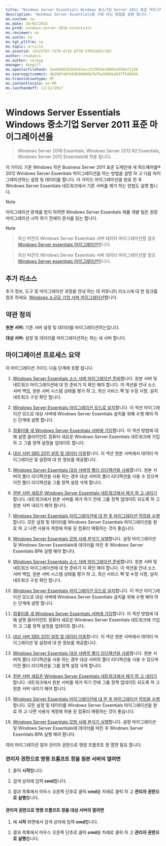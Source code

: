 ```yaml
---
title: "Windows Server Essentials Windows 중소기업 Server 2011 표준 마이그레이션을"
description: "Windows Server Essentials을 사용 하는 방법을 설명 합니다."
ms.custom: na
ms.date: 10/03/2016
ms.prod: windows-server-2016-essentials
ms.reviewer: na
ms.suite: na
ms.tgt_pltfrm: na
ms.topic: article
ms.assetid: c8325f87-fd79-471b-bf70-3f052692c383
author: nnamuhcs
ms.author: coreyp
manager: dongill
ms.openlocfilehash: 5ee0dd816354cb5acc31305de39062e558af1146
ms.sourcegitcommit: db290fa07e9d50686667bfba3969e20377548504
ms.translationtype: MT
ms.contentlocale: ko-KR
ms.lasthandoff: 12/12/2017
---
```

# <a name="migrate-windows-small-business-server-2011-standard-to-windows-server-essentials"></a>Windows Server Essentials Windows 중소기업 Server 2011 표준 마이그레이션을

>Windows Server 2016 Essentials, Windows Server 2012 R2 Essentials, Windows Server 2012 Essentials에 적용 됩니다.

이 가이드 기존 Windows 작은 Business Server 2011 표준 도메인에 새 하드웨어를® 2012 Windows Server Essentials 마이그레이션을 하는 방법을 설명 하 고 다음 마이그레이션하는 설정 및 데이터를 합니다. 이 가이드 마이그레이션을 완료 한 후 Windows Server Essentials 네트워크에서 기존 서버를 제거 하는 방법도 설명 합니다.  
  
> [!NOTE]
>  마이그레이션 문제를 방지 하려면 Windows Server Essentials 제품 개발 팀은 권장 마이그레이션 시작 하기 전에이 문서를 읽는 합니다.  
  
> [!NOTE]

>  최신 버전의 Windows Server Essentials 서버 데이터 마이그레이션할 참조 [Windows Server essentials 마이그레이션](Migrate-from-Previous-Versions-to-Windows-Server-Essentials-or-Windows-Server-Essentials-Experience.md)합니다.  

>  최신 버전의 Windows Server Essentials 서버 데이터 마이그레이션할 참조 [Windows Server essentials 마이그레이션](../migrate/Migrate-from-Previous-Versions-to-Windows-Server-Essentials-or-Windows-Server-Essentials-Experience.md)합니다.  

  
## <a name="additional-resources"></a>추가 리소스  
 추가 정보, 도구 및 마이그레이션 과정을 안내 하는 데 커뮤니티 리소스에 대 한 링크를 참조 하세요. [Windows 소규모 기업 서버 마이그레이션](https://go.microsoft.com/fwlink/?LinkId=217520)합니다.  
  
## <a name="terms-and-definitions"></a>약관 정의  
 **원본 서버:** 기존 서버 설정 및 데이터를 마이그레이션하는입니다.  
  
 **대상 서버:** 설정 및 데이터를 마이그레이션하는 하는 새 서버 합니다.  
  
## <a name="migration-process-summary"></a>마이그레이션 프로세스 요약  
 이 마이그레이션 가이드 다음 단계에 포함 됩니다.  
  

1.  [Windows Server Essentials 소스 서버 마이그레이션 준비](Prepare-your-Source-Server-for-Windows-Server-Essentials-migration.md)합니다.  원본 서버 및 네트워크 마이그레이션에 대 한 준비가 지 확인 해야 합니다. 이 섹션을 안내 소스 서버 백업, 원본 서버 시스템 상태를 평가 하 고, 최신 서비스 팩 및 수정 사항, 설치 네트워크 구성 확인 합니다.  
  
2.  [Windows Server Essentials 마이그레이션 모드로 설치](Install-Windows-Server-Essentials-in-migration-mode.md)합니다.  이 섹션 마이그레이션 모드로 대상 서버에 Windows Server Essentials 설치를 위해 수행 해야 하는 단계에 설명 합니다.  
  
3.  [컴퓨터를 새 Windows Server Essentials 서버에 가입](Join-computers-to-the-new-Windows-Server-Essentials-server.md)합니다.  이 섹션 방법에 대해 설명 클라이언트 컴퓨터 새로운 Windows Server Essentials 네트워크에 가입 하 고 그룹 정책 설정을 업데이트 합니다.  
  
4.  [대상 서버 SBS 2011 설정 및 데이터 이동](Move-Windows-SBS-2011-Standard-settings-and-data-to-the-Destination-Server-for-Windows-Server-Essentials-migration.md)합니다.  이 섹션 원본 서버에서 데이터 마이그레이션 및 설정에 대 한 정보를 제공합니다.  
  
5.  [Windows Server Essentials 대상 서버의 폴더 리디렉션을 사용](Enable-folder-redirection-on-the-Windows-Server-Essentials-Destination-Server.md)합니다.  원본 서버의 폴더 리디렉션을 사용 하는 경우 대상 서버의 폴더 리디렉션을 사용 수 있으며 이전 폴더 리디렉션을 그룹 정책 설정 삭제 합니다.  
  
6.  [원본 서버 새로운 Windows Server Essentials 네트워크에서 제거 하 고 내리기](Demote-and-remove-the-Source-Server-from-the-new-Windows-Server-Essentials-network.md)합니다.  네트워크에서 원본 서버를 제거 하기 전에 그룹 정책 업데이트 되도록 하 고 원본 서버 내리기 해야 합니다.  
  
7.  [Windows Server Essentials 마이그레이션에 대 한 후 마이그레이션 작업을 수행](Perform-post-migration-tasks-for-Windows-Server-Essentials-migration.md)합니다.  모든 설정 및 데이터를 Windows Server Essentials 마이그레이션을 완료 하 고 나면 사용자 계정에 허용 된 컴퓨터 매핑하는 것이 좋습니다.  
  
8.  [Windows Server Essentials 모범 사례 분석기 실행](Run-the-Windows-Server-Essentials-Best-Practices-Analyzer.md)합니다.  설정 마이그레이션 및 Windows Server Essentials에 데이터를 마친 후 Windows Server Essentials BPA 실행 해야 합니다.  

1.  [Windows Server Essentials 소스 서버 마이그레이션 준비](../migrate/Prepare-your-Source-Server-for-Windows-Server-Essentials-migration.md)합니다.  원본 서버 및 네트워크 마이그레이션에 대 한 준비가 지 확인 해야 합니다. 이 섹션을 안내 소스 서버 백업, 원본 서버 시스템 상태를 평가 하 고, 최신 서비스 팩 및 수정 사항, 설치 네트워크 구성 확인 합니다.  
  
2.  [Windows Server Essentials 마이그레이션 모드로 설치](../migrate/Install-Windows-Server-Essentials-in-migration-mode.md)합니다.  이 섹션 마이그레이션 모드로 대상 서버에 Windows Server Essentials 설치를 위해 수행 해야 하는 단계에 설명 합니다.  
  
3.  [컴퓨터를 새 Windows Server Essentials 서버에 가입](../migrate/Join-computers-to-the-new-Windows-Server-Essentials-server.md)합니다.  이 섹션 방법에 대해 설명 클라이언트 컴퓨터 새로운 Windows Server Essentials 네트워크에 가입 하 고 그룹 정책 설정을 업데이트 합니다.  
  
4.  [대상 서버 SBS 2011 설정 및 데이터 이동](../migrate/Move-Windows-SBS-2011-Standard-settings-and-data-to-the-Destination-Server-for-Windows-Server-Essentials-migration.md)합니다.  이 섹션 원본 서버에서 데이터 마이그레이션 및 설정에 대 한 정보를 제공합니다.  
  
5.  [Windows Server Essentials 대상 서버의 폴더 리디렉션을 사용](../migrate/Enable-folder-redirection-on-the-Windows-Server-Essentials-Destination-Server.md)합니다.  원본 서버의 폴더 리디렉션을 사용 하는 경우 대상 서버의 폴더 리디렉션을 사용 수 있으며 이전 폴더 리디렉션을 그룹 정책 설정 삭제 합니다.  
  
6.  [원본 서버 새로운 Windows Server Essentials 네트워크에서 제거 하 고 내리기](../migrate/Demote-and-remove-the-Source-Server-from-the-new-Windows-Server-Essentials-network.md)합니다.  네트워크에서 원본 서버를 제거 하기 전에 그룹 정책 업데이트 되도록 하 고 원본 서버 내리기 해야 합니다.  
  
7.  [Windows Server Essentials 마이그레이션에 대 한 후 마이그레이션 작업을 수행](../migrate/Perform-post-migration-tasks-for-Windows-Server-Essentials-migration.md)합니다.  모든 설정 및 데이터를 Windows Server Essentials 마이그레이션을 완료 하 고 나면 사용자 계정에 허용 된 컴퓨터 매핑하는 것이 좋습니다.  
  
8.  [Windows Server Essentials 모범 사례 분석기 실행](../migrate/Run-the-Windows-Server-Essentials-Best-Practices-Analyzer.md)합니다.  설정 마이그레이션 및 Windows Server Essentials에 데이터를 마친 후 Windows Server Essentials BPA 실행 해야 합니다.  

  
 여러 마이그레이션 절차 관리자 권한으로 명령 프롬프트 창 열면 필요 합니다.  
  
###  <a name="BKMK_OpenACommandPromptAsAdmin"></a>관리자 권한으로 명령 프롬프트 창을 원본 서버의 열려면  
  
1.  클릭 **시작**합니다.  
  
2.  검색 상자에 입력 **cmd**합니다.  
  
3.  결과 목록에서 마우스 오른쪽 단추로 클릭 **cmd**을 차례로 클릭 하 고 **관리자 권한으로 실행**합니다.  
  
#### <a name="to-open-a-command-prompt-window-on-the-destination-server-as-an-administrator"></a>관리자 권한으로 명령 프롬프트 창을 대상 서버의 열려면  
  
1.  에 **시작** 화면에서 검색 상자에 입력 **cmd**합니다.  
  
2.  결과 목록에서 마우스 오른쪽 단추로 클릭 **cmd**을 차례로 클릭 하 고 **관리자 권한으로 실행**합니다.
